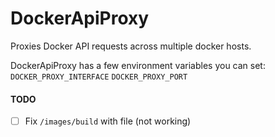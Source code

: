 DockerApiProxy
==============

Proxies Docker API requests across multiple docker hosts.

DockerApiProxy has a few environment variables you can set:
`DOCKER_PROXY_INTERFACE`
`DOCKER_PROXY_PORT`

#### TODO

- [ ] Fix `/images/build` with file (not working)
